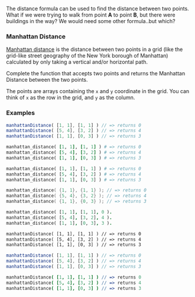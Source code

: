 The distance formula can be used to find the distance between two points. What if we were trying to walk from point **A** to point **B**, but there were buildings in the way? We would need some other formula..but which?


### Manhattan Distance

[Manhattan distance](http://en.wikipedia.org/wiki/Manhattan_distance) is the distance between two points in a grid (like the grid-like street geography of the New York borough of Manhattan) calculated by only taking a vertical and/or horizontal path.

Complete the function that accepts two points and returns the Manhattan Distance between the two points.

The points are arrays containing the `x` and `y` coordinate in the grid. You can think of `x` as the row in the grid, and `y` as the column.


### Examples

```javascript
manhattanDistance( [1, 1], [1, 1] ) // => returns 0
manhattanDistance( [5, 4], [3, 2] ) // => returns 4
manhattanDistance( [1, 1], [0, 3] ) // => returns 3
```
```ruby
manhattan_distance( [1, 1], [1, 1] ) # => returns 0
manhattan_distance( [5, 4], [3, 2] ) # => returns 4
manhattan_distance( [1, 1], [0, 3] ) # => returns 3
```
```python
manhattan_distance( [1, 1], [1, 1] ) # => returns 0
manhattan_distance( [5, 4], [3, 2] ) # => returns 4
manhattan_distance( [1, 1], [0, 3] ) # => returns 3
```
```c
manhattan_distance( {1, 1}, {1, 1} ); // => returns 0
manhattan_distance( {5, 4}, {3, 2} ); // => returns 4
manhattan_distance( {1, 1}, {0, 3} ); // => returns 3
```
```prolog
manhattan_distance( [1, 1], [1, 1], 0 ).
manhattan_distance( [5, 4], [3, 2], 4 ).
manhattan_distance( [1, 1], [0, 3], 3 ).
```
```cfml
manhattanDistance( [1, 1], [1, 1] ) // => returns 0
manhattanDistance( [5, 4], [3, 2] ) // => returns 4
manhattanDistance( [1, 1], [0, 3] ) // => returns 3
```
```typescript
manhattanDistance( [1, 1], [1, 1] ) // => returns 0
manhattanDistance( [5, 4], [3, 2] ) // => returns 4
manhattanDistance( [1, 1], [0, 3] ) // => returns 3
```
```coffeescript
manhattanDistance( [1, 1], [1, 1] ) // => returns 0
manhattanDistance( [5, 4], [3, 2] ) // => returns 4
manhattanDistance( [1, 1], [0, 3] ) // => returns 3
```
